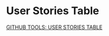 <h1>User Stories Table</h1>

[GITHUB TOOLS: USER STORIES TABLE](https://github.com/users/GrandDadDan/projects/3)
